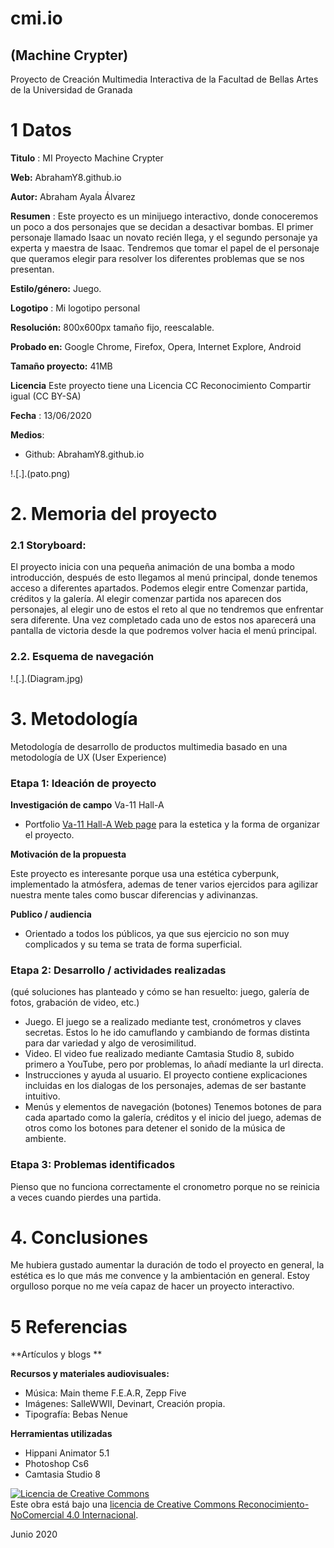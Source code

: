 # cmi.io


## (Machine Crypter)

Proyecto de Creación Multimedia Interactiva de la  Facultad de Bellas Artes de la Universidad de Granada



# 1 Datos 



**Titulo** : MI Proyecto Machine Crypter

**Web:** AbrahamY8.github.io


**Autor:**  Abraham Ayala Álvarez

**Resumen** : Este proyecto es un minijuego interactivo, donde conoceremos un poco a dos personajes que se decidan a desactivar bombas. El primer personaje llamado Isaac un novato recién llega, y el segundo personaje ya experta y maestra de Isaac. Tendremos que tomar el papel de el personaje que queramos elegir para resolver los diferentes problemas que se nos presentan.

**Estilo/género:** Juego.

**Logotipo** : Mi logotipo personal

**Resolución:** 800x600px tamaño fijo, reescalable.

**Probado en:**  Google Chrome, Firefox, Opera, Internet Explore, Android

**Tamaño proyecto:** 41MB 

**Licencia** Este proyecto tiene una Licencia CC Reconocimiento Compartir igual (CC BY-SA)

**Fecha** : 13/06/2020

**Medios**:

- Github: AbrahamY8.github.io

!.[.].(pato.png)

# 2. Memoria del proyecto 

### 2.1 Storyboard: 

El proyecto inicia con una pequeña animación de una bomba a modo introducción, después de esto llegamos al menú principal, donde tenemos acceso a diferentes apartados. Podemos elegir entre Comenzar partida, créditos y la galería. Al elegir comenzar partida nos aparecen dos personajes, al elegir uno de estos el reto al que no tendremos que enfrentar sera diferente. Una vez completado cada uno de estos nos aparecerá una pantalla de victoria desde la que podremos volver hacia el menú principal.


### 2.2. Esquema de navegación 

!.[.].(Diagram.jpg)

# 3. Metodología

Metodología de desarrollo de productos multimedia basado en una metodología de UX (User Experience)



### Etapa 1: Ideación de proyecto

**Investigación de campo** Va-11 Hall-A

- Portfolio [Va-11 Hall-A Web page](https://waifubartending.com/ ) para la estetica y la forma de organizar el proyecto.



**Motivación de la propuesta** 

Este  proyecto es interesante porque usa una estética cyberpunk, implementado la atmósfera, ademas de tener varios ejercidos para agilizar nuestra mente tales como buscar diferencias y adivinanzas.


**Publico / audiencia**

- Orientado a todos los públicos, ya que sus ejercicio no son muy complicados y su tema se trata de forma superficial.





### Etapa 2: Desarrollo / actividades realizadas

(qué soluciones has planteado y cómo se han resuelto: juego, galería de fotos, grabación de video, etc.)

- Juego. El juego se a realizado mediante test, cronómetros y claves secretas. Estos lo he ido camuflando y cambiando de formas distinta para dar variedad y algo de verosimilitud.
- Video. El video fue realizado mediante Camtasia Studio 8, subido primero a YouTube, pero por problemas, lo añadí mediante la url directa.
- Instrucciones y ayuda al usuario. El proyecto contiene explicaciones incluidas en los dialogas de los personajes, ademas de ser bastante intuitivo.
- Menús y elementos de navegación (botones) Tenemos botones de para cada apartado como la galería, créditos y el inicio del juego, ademas de otros como los botones para detener el sonido de la música de ambiente.



### Etapa 3: Problemas identificados

Pienso que no funciona correctamente el cronometro porque no se reinicia a veces cuando pierdes una partida.


# 4. Conclusiones 

Me hubiera gustado aumentar la duración de todo el proyecto en general, la estética es lo que más me convence y la ambientación en general. Estoy orgulloso porque no me veía capaz de hacer un proyecto interactivo.







# 5 Referencias 

**Artículos y blogs ** 


**Recursos y materiales audiovisuales:**

* Música: Main theme F.E.A.R, Zepp Five
* Imágenes: SalleWWII, Devinart, Creación propia. 
* Tipografía: Bebas Nenue

**Herramientas utilizadas**

- Hippani Animator 5.1
- Photoshop Cs6
- Camtasia Studio 8

<a rel="license" href="http://creativecommons.org/licenses/by-nc/4.0/"><img alt="Licencia de Creative Commons" style="border-width:0" src="https://i.creativecommons.org/l/by-nc/4.0/88x31.png" /></a><br />Este obra está bajo una <a rel="license" href="http://creativecommons.org/licenses/by-nc/4.0/">licencia de Creative Commons Reconocimiento-NoComercial 4.0 Internacional</a>.

Junio 2020

